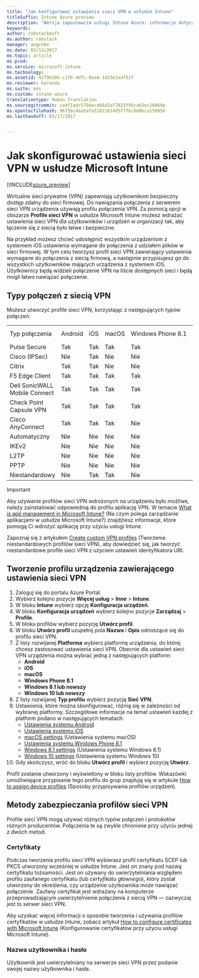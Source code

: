 ```yaml
---
title: "Jak konfigurować ustawienia sieci VPN w usłudze Intune"
titleSuffix: Intune Azure preview
description: "Wersja zapoznawcza usługi Intune Azure: informacje dotyczące konfigurowania ustawień sieci VPN na zarządzanych urządzeniach przy użyciu usługi Intune."
keywords: 
author: robstackmsft
ms.author: robstack
manager: angrobe
ms.date: 03/13/2017
ms.topic: article
ms.prod: 
ms.service: microsoft-intune
ms.technology: 
ms.assetid: 42f9b104-c1f6-4dfc-8aa4-1d33e1eaf61f
ms.reviewer: karanda
ms.suite: ems
ms.custom: intune-azure
translationtype: Human Translation
ms.sourcegitcommit: ca4f1adc5704ecd66d2af7823f95ca63ec20469e
ms.openlocfilehash: 96756c4aa5afa52821614d5f7fbc6d0bca15895b
ms.lasthandoff: 03/17/2017


---
```


# <a name="how-to-configure-vpn-settings-in-microsoft-intune"></a>Jak skonfigurować ustawienia sieci VPN w usłudze Microsoft Intune

[!INCLUDE[azure_preview](../includes/azure_preview.md)]

Wirtualne sieci prywatne (VPN) zapewniają użytkownikom bezpieczny dostęp zdalny do sieci firmowej. Do nawiązania połączenia z serwerem sieci VPN urządzenia używają profilu połączenia VPN. Za pomocą opcji w obszarze **Profile sieci VPN** w usłudze Microsoft Intune możesz wdrażać ustawienia sieci VPN dla użytkowników i urządzeń w organizacji tak, aby łączenie się z siecią było łatwe i bezpieczne.

Na przykład możesz chcieć udostępnić wszystkim urządzeniom z systemem iOS ustawienia wymagane do połączenia z udziałem plików w sieci firmowej. W tym celu tworzysz profil sieci VPN zawierający ustawienia wymagane do połączenia z siecią firmową, a następnie przypisujesz go do wszystkich użytkowników mających urządzenia z systemem iOS. Użytkownicy będą widzieli połączenie VPN na liście dostępnych sieci i będą mogli łatwo nawiązać połączenie.

## <a name="vpn-connection-types"></a>Typy połączeń z siecią VPN

Możesz utworzyć profile sieci VPN, korzystając z następujących typów połączeń:

||||||||
|-|-|-|-|-|-|-|
|Typ połączenia|Android|iOS|macOS|Windows Phone 8.1|Windows 8.1|Windows 10|
|Pulse Secure|Tak|Tak|Tak|Tak|Tak|Tak|
|Cisco (IPSec)|Nie|Tak|Nie|Nie|Nie|Nie|
|Citrix|Tak|Tak|Nie|Nie|Nie|Nie|
|F5 Edge Client|Tak|Tak|Tak|Tak|Tak|Tak|
|Dell SonicWALL Mobile Connect|Tak|Tak|Tak|Tak|Tak|Tak|
|Check Point Capsule VPN|Tak|Tak|Tak|Tak|Tak|Tak|
|Cisco AnyConnect|Tak|Tak|Tak|Nie|Nie|Nie|
|Automatyczny|Nie|Nie|Nie|Nie|Nie|Tak|
|IKEv2|Nie|Nie|Nie|Nie|Nie|Tak|
|L2TP|Nie|Nie|Nie|Nie|Nie|Tak|
|PPTP|Nie|Nie|Nie|Nie|Nie|Tak|
|Niestandardowy|Nie|Tak|Tak|Nie|Nie|Nie|


> [!IMPORTANT]
> Aby używanie profilów sieci VPN wdrożonych na urządzeniu było możliwe, należy zainstalować odpowiednią do profilu aplikację VPN. W temacie [What is app management in Microsoft Intune?](/intune-azure/manage-apps/what-is-app-management) (Na czym polega zarządzanie aplikacjami w usłudze Microsoft Intune?) znajdziesz informacje, które pomogą Ci wdrożyć aplikację przy użyciu usługi Intune.  

Zapoznaj się z artykułem [Create custom VPN profiles](create-custom-vpn-profiles.md) (Tworzenie niestandardowych profilów sieci VPN), aby dowiedzieć się, jak tworzyć niestandardowe profile sieci VPN z użyciem ustawień identyfikatora URI.     

## <a name="create-a-device-profile-containing-vpn-settings"></a>Tworzenie profilu urządzenia zawierającego ustawienia sieci VPN

1. Zaloguj się do portalu Azure Portal.
2. Wybierz kolejno pozycje **Więcej usług** > **Inne** > **Intune**.
3. W bloku **Intune** wybierz opcję **Konfiguracja urządzeń**.
2. W bloku **Konfiguracja urządzeń** wybierz kolejno pozycje **Zarządzaj** > **Profile**.
3. W bloku profilów wybierz pozycję **Utwórz profil**.
4. W bloku **Utwórz profil** uzupełnij pola **Nazwa** i **Opis** odnoszące się do profilu sieci VPN.
5. Z listy rozwijanej **Platforma** wybierz platformę urządzenia, do której chcesz zastosować ustawienia sieci VPN. Obecnie dla ustawień sieci VPN urządzenia można wybrać jedną z następujących platform:
    - **Android**
    - **iOS**
    - **macOS**
    - **Windows Phone 8.1**
    - **Windows 8.1 lub nowszy**
    - **Windows 10 lub nowszy**
6. Z listy rozwijanej **Typ profilu** wybierz pozycję **Sieć VPN**.
7. Ustawienia, które można skonfigurować, różnią się w zależności od wybranej platformy. Szczegółowe informacje na temat ustawień każdej z platform podano w następujących tematach:
    - [Ustawienia systemu Android](vpn-for-android.md)
    - [Ustawienia systemu iOS](vpn-for-ios.md)
    - [macOS settings](vpn-for-macos.md) (Ustawienia systemu macOS)
    - [Ustawienia systemu Windows Phone 8.1](vpn-for-windows-phone-8-1.md)
    - [Windows 8.1 settings](vpn-for-windows-8-1.md) (Ustawienia systemu Windows 8.1)
    - [Windows 10 settings](vpn-for-windows-10.md) (Ustawienia systemu Windows 10)
8. Gdy skończysz, wróć do bloku **Utwórz profil** i wybierz pozycję **Utwórz**.

Profil zostanie utworzony i wyświetlony w bloku listy profilów.
Wskazówki umożliwiające przypisanie tego profilu do grup znajdują się w artykule [How to assign device profiles](how-to-assign-device-profiles.md) (Sposoby przypisywania profilów urządzeń).


## <a name="methods-of-securing-vpn-profiles"></a>Metody zabezpieczania profilów sieci VPN

Profile sieci VPN mogą używać różnych typów połączeń i protokołów różnych producentów. Połączenia te są zwykle chronione przy użyciu jednej z dwóch metod.

### <a name="certificates"></a>Certyfikaty

Podczas tworzenia profilu sieci VPN wybierasz profil certyfikatu SCEP lub PKCS utworzony wcześniej w usłudze Intune. Jest on znany pod nazwą certyfikatu tożsamości. Jest on używany do uwierzytelniania względem profilu zaufanego certyfikatu (lub *certyfikatu głównego*), który został utworzony do określenia, czy urządzenie użytkownika może nawiązać połączenie. Zaufany certyfikat jest wdrażany na komputerze przeprowadzającym uwierzytelnienie połączenia z siecią VPN — zazwyczaj jest to serwer sieci VPN.

Aby uzyskać więcej informacji o sposobie tworzenia i używania profilów certyfikatów w usłudze Intune, zobacz artykuł [How to configure certificates with Microsoft Intune](how-to-configure-certificates.md) (Konfigurowanie certyfikatów przy użyciu usługi Microsoft Intune).

### <a name="user-name-and-password"></a>Nazwa użytkownika i hasło

Użytkownik jest uwierzytelniany na serwerze sieci VPN przez podanie swojej nazwy użytkownika i hasła.

